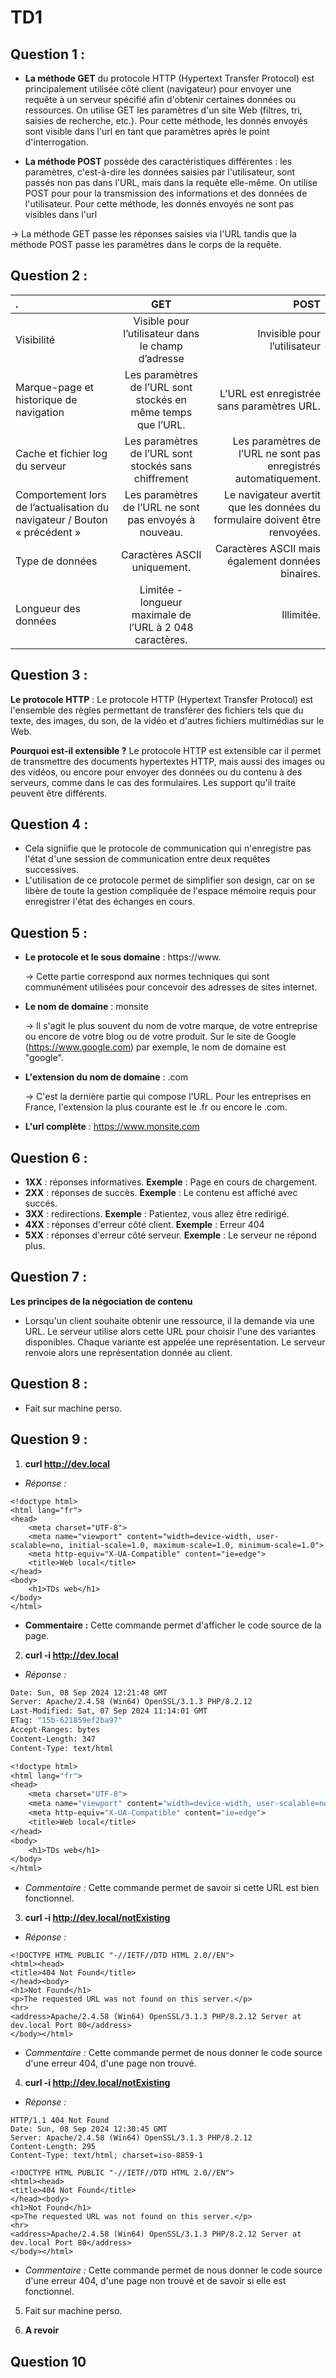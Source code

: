 # TD1

## Question 1 : 

- **La méthode GET** du protocole HTTP (Hypertext Transfer Protocol) est principalement utilisée côté client (navigateur) pour envoyer une requête à un serveur spécifié afin d'obtenir certaines données ou ressources. On utilise GET les paramètres d'un site Web (filtres, tri, saisies de recherche, etc.). Pour cette méthode, les donnés envoyés sont visible dans l'url en tant que paramètres après le point d'interrogation.
  
- **La méthode POST** possède des caractéristiques différentes : les paramètres, c'est-à-dire les données saisies par l'utilisateur, sont passés non pas dans l'URL, mais dans la requête elle-même. On utilise POST pour pour la transmission des informations et des données de l'utilisateur. Pour cette méthode, les donnés envoyés ne sont pas visibles dans l'url

-> La méthode GET passe les réponses saisies via l'URL tandis que la méthode POST passe les paramètres dans le corps de la requête.

## Question 2 : 

| .  | GET          | POST |
| :--------------- |:---------------:| -----:|
| Visibilité		  |   Visible pour l’utilisateur dans le champ d’adresse	        |  Invisible pour l’utilisateur |
| Marque-page et historique de navigation	  |   Les paramètres de l’URL sont stockés en même temps que l’URL.	        |  L’URL est enregistrée sans paramètres URL.|
| Cache et fichier log du serveur	  | Les paramètres de l’URL sont stockés sans chiffrement             |   Les paramètres de l’URL ne sont pas enregistrés automatiquement.|
| Comportement lors de l’actualisation du navigateur / Bouton « précédent »  | Les paramètres de l’URL ne sont pas envoyés à nouveau.         |    Le navigateur avertit que les données du formulaire doivent être renvoyées.|
| Type de données	  | Caractères ASCII uniquement.	          |    Caractères ASCII mais également données binaires. |
| Longueur des données	  | 	Limitée - longueur maximale de l’URL à 2 048 caractères.          |   	Illimitée.|

## Question 3 :

**Le protocole HTTP** : Le protocole HTTP (Hypertext Transfer Protocol) est l'ensemble des règles permettant de transférer des fichiers tels que du texte, des images, du son, de la vidéo et d'autres fichiers multimédias sur le Web. 

**Pourquoi est-il extensible ?** Le protocole HTTP est extensible car il permet de transmettre des documents hypertextes HTTP, mais aussi des images ou des vidéos, ou encore pour envoyer des données ou du contenu à des serveurs, comme dans le cas des formulaires. Les support qu'il traite peuvent être différents.

## Question 4 : 

- Cela signiifie que le protocole de communication qui n'enregistre pas l'état d'une session de communication entre deux requêtes successives.
- L'utilisation de ce protocole permet de simplifier son design, car on se libère de toute la gestion compliquée de l'espace mémoire requis pour enregistrer l'état des échanges en cours.

## Question 5 : 

- **Le protocole et le sous domaine** : https://www.

  -> Cette partie correspond aux normes techniques qui sont communément utilisées pour concevoir des adresses de sites internet.
  
- **Le nom de domaine** : monsite

  -> Il s'agit le plus souvent du nom de votre marque, de votre entreprise ou encore de votre blog ou de votre produit. Sur le site de Google (https://www.google.com) par exemple, le nom de domaine est "google".

- **L'extension du nom de domaine** : .com

  -> C'est la dernière partie qui compose l'URL. Pour les entreprises en France, l'extension la plus courante est le .fr ou encore le .com.
- **L'url complète** : https://www.monsite.com


## Question 6 : 

- **1XX** : réponses informatives. __Exemple__ : Page en cours de chargement.
- **2XX** : réponses de succès. __Exemple__ : Le contenu est affiché avec succés.
- **3XX** : redirections. __Exemple__ : Patientez, vous allez être redirigé.
- **4XX** : réponses d'erreur côté client. __Exemple__ : Erreur 404
- **5XX** : réponses d'erreur côté serveur. __Exemple__ : Le serveur ne répond plus.


## Question 7 : 

**Les principes de la négociation de contenu**

- Lorsqu'un client souhaite obtenir une ressource, il la demande via une URL. Le serveur utilise alors cette URL pour choisir l'une des variantes disponibles. Chaque variante est appelée une représentation. Le serveur renvoie alors une représentation donnée au client.

## Question 8 :

- Fait sur machine perso.

## Question 9 :

1)  **curl http://dev.local**
   - *Réponse :*

```
<!doctype html>
<html lang="fr">
<head>
    <meta charset="UTF-8">
    <meta name="viewport" content="width=device-width, user-scalable=no, initial-scale=1.0, maximum-scale=1.0, minimum-scale=1.0">
    <meta http-equiv="X-UA-Compatible" content="ie=edge">
    <title>Web local</title>
</head>
<body>
    <h1>TDs web</h1>
</body>
</html>
```

- **Commentaire :** Cette commande permet d'afficher le code source de la page.

2) **curl -i http://dev.local**

- *Réponse :*
  
```HTTP/1.1 200 OK
Date: Sun, 08 Sep 2024 12:21:48 GMT
Server: Apache/2.4.58 (Win64) OpenSSL/3.1.3 PHP/8.2.12
Last-Modified: Sat, 07 Sep 2024 11:14:01 GMT
ETag: "15b-621859ef2ba97"
Accept-Ranges: bytes
Content-Length: 347
Content-Type: text/html

<!doctype html>
<html lang="fr">
<head>
    <meta charset="UTF-8">
    <meta name="viewport" content="width=device-width, user-scalable=no, initial-scale=1.0, maximum-scale=1.0, minimum-scale=1.0">
    <meta http-equiv="X-UA-Compatible" content="ie=edge">
    <title>Web local</title>
</head>
<body>
    <h1>TDs web</h1>
</body>
</html>
```
- *Commentaire :* Cette commande permet de savoir si cette URL est bien fonctionnel.

3) **curl -i http://dev.local/notExisting**

- *Réponse :*
  
```
<!DOCTYPE HTML PUBLIC "-//IETF//DTD HTML 2.0//EN">
<html><head>
<title>404 Not Found</title>
</head><body>
<h1>Not Found</h1>
<p>The requested URL was not found on this server.</p>
<hr>
<address>Apache/2.4.58 (Win64) OpenSSL/3.1.3 PHP/8.2.12 Server at dev.local Port 80</address>
</body></html>
```
- *Commentaire :* Cette commande permet de nous donner le code source d'une erreur 404, d'une page non trouvé.

4) **curl -i http://dev.local/notExisting**

- *Réponse :*
  
```
HTTP/1.1 404 Not Found
Date: Sun, 08 Sep 2024 12:30:45 GMT
Server: Apache/2.4.58 (Win64) OpenSSL/3.1.3 PHP/8.2.12
Content-Length: 295
Content-Type: text/html; charset=iso-8859-1

<!DOCTYPE HTML PUBLIC "-//IETF//DTD HTML 2.0//EN">
<html><head>
<title>404 Not Found</title>
</head><body>
<h1>Not Found</h1>
<p>The requested URL was not found on this server.</p>
<hr>
<address>Apache/2.4.58 (Win64) OpenSSL/3.1.3 PHP/8.2.12 Server at dev.local Port 80</address>
</body></html>
```
- *Commentaire :* Cette commande permet de nous donner le code source d'une erreur 404, d'une page non trouvé et de savoir si elle est fonctionnel.

5) Fait sur machine perso.

6)  **A revoir**

## Question 10
